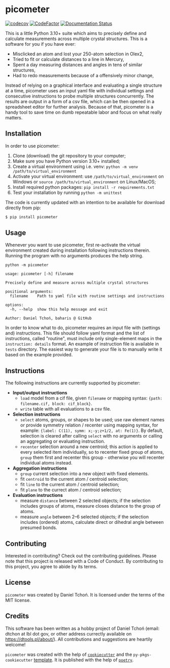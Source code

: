# picometer

[![codecov](https://codecov.io/gh/Baharis/picometer/graph/badge.svg?token=bWGMArFAR8)](https://codecov.io/gh/Baharis/picometer)
[![CodeFactor](https://www.codefactor.io/repository/github/baharis/picometer/badge)](https://www.codefactor.io/repository/github/baharis/picometer)
[![Documentation Status](https://readthedocs.org/projects/picometer/badge/?version=stable)](https://picometer.readthedocs.io/en/stable/?badge=stable)

This is a little Python 3.10+ suite which aims to precisely define
and calculate measurements across multiple crystal structures.
This is a software for you if you have ever:
- Misclicked an atom and lost your 250-atom selection in Olex2,
- Tried to fit or calculate distances to a line in Mercury,
- Spent a day measuring distances and angles in tens of similar structures,
- Had to redo measurements because of a offensively minor change,

Instead of relying on a graphical interface and evaluating a single structure
at a time, picometer uses an input yaml file with individual settings
and consecutive instructions to probe multiple structures concurrently.
The results are output in a form of a csv file,
which can be then opened in a spreadsheet editor for further analysis.
Because of that, picometer is a handy tool to save time
on dumb repeatable labor and focus on what really matters.


## Installation

In order to use picometer:
1) Clone (download) the git repository to your computer;
2) Make sure you have Python version 3.10+ installed;
3) Create a virtual environment using i.e. venv:
   `python -m venv /path/to/virtual_environment`
4) Activate your virtual environment:
   use `/path/to/virtual_environment` on Windows or
   `source /path/to/virtual_environment` on Linux/MacOS;
5) Install required python packages: `pip install -r requirements.txt`
6) Test your installation by running `python -m unittest`

The code is currently updated with an intention to be available for download
directly from pip:
```bash
$ pip install picometer
```


## Usage

Whenever you want to use picometer, first re-activate the virtual environment
created during installation following instructions therein.
Running the program with no arguments produces the help string.

```shell
python -m picometer
```
```text
usage: picometer [-h] filename

Precisely define and measure across multiple crystal structures

positional arguments:
  filename    Path to yaml file with routine settings and instructions

options:
  -h, --help  show this help message and exit

Author: Daniel Tchoń, baharis @ GitHub
```

In order to know what to do, picometer requires an input file
with (settings and) instructions. This file should follow yaml format
and the list of instructions, called "routine", must include
only single-element maps in the `instruction: details` format.
An example of instruction file is available in `tests` directory.
The easiest way to generate your file is to manually write it based
on the example provided.


## Instructions

The following instructions are currently supported by picometer:
- **Input/output instructions**
  - `load` model from a cif file, given `filename` or mapping syntax:
    `{path: filename.cif, block: cif_block}`.
  - `write` table with all evaluations to a csv file.
- **Selection instructions**
  - `select` atoms, groups, or shapes to be used; use raw element names
    or provide symmetry relation / recenter using mapping syntax, for example:
    `{label: C(11), symm: x;-y;z+1/2, at: Fe(1)}`.
    By default, selection is cleared after calling `select` with no arguments
    or calling an aggregating or evaluating instruction.
  - `recenter` selection around a new centroid;
      this action is applied to every selected item individually,
      so to recenter fixed group of atoms, `group` them first and recenter
      this group - otherwise you will recenter individual atoms instead.
- **Aggregation instructions**
  - `group` current selection into a new object with fixed elements.
  - fit `centroid` to the current atom / centroid selection;
  - fit `line` to the current atom / centroid selection;
  - fit `plane` to the currect atom / centroid selection;
- **Evaluation instructions**
  - measure `distance` between 2 selected objects; if the selection includes
    groups of atoms, measure closes distance to the group of atoms.
  - measure `angle` between 2–6 selected objects; if the selection includes
    (ordered) atoms, calculate direct or dihedral angle between presumed bonds.


## Contributing

Interested in contributing? Check out the contributing guidelines.
Please note that this project is released with a Code of Conduct.
By contributing to this project, you agree to abide by its terms.


## License

`picometer` was created by Daniel Tchoń.
It is licensed under the terms of the MIT license.


## Credits

This software has been written as a hobby project of Daniel Tchoń
(email: dtchon at lbl dot gov, or other address currectly available on
https://dtools.pl/about/).
All contributions and suggestions are heartily welcome!

`picometer` was created with the help of
[`cookiecutter`](https://cookiecutter.readthedocs.io/en/latest/)
and the `py-pkgs-cookiecutter` [template](https://github.com/py-pkgs/py-pkgs-cookiecutter).
It is published with the help of [`poetry`](https://python-poetry.org/).

